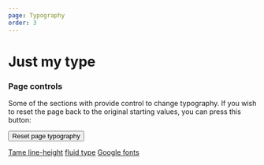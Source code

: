 ```yaml
---
page: Typography
order: 3
---
```


# Just my **type**

### Page controls
Some of the sections with provide control to change typography. If you wish to reset the page back to the original starting values, you can press this button:

<button class="button" type="primary" onclick="document.documentElement.removeAttribute('style')">Reset page typography</button>

[Tame line-height](https://css-tricks.com/how-to-tame-line-height-in-css/?utm_source=dailydevlinks.com&ref=dailydevlinks.com)
[fluid type](https://www.madebymike.com.au/writing/fluid-type-calc-examples/)
[Google fonts](https://csswizardry.com/2020/05/the-fastest-google-fonts/)

